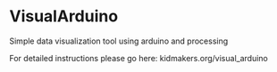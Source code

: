 VisualArduino
=============

Simple data visualization tool using arduino and processing

For detailed instructions please go here: 
kidmakers.org/visual_arduino
